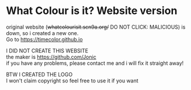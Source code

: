 # What Colour is it? Website version

original website (~~whatcolourisit.scn9a.org/~~ DO NOT CLICK: MALICIOUS) is down, so i created a new one.                                                       
Go to https://timecolor.github.io                                                  

I DID NOT CREATE THIS WEBSITE                                                                                                            
the maker is https://github.com/Jonic                                                                                                    
if you have any problems, please contact me and i will fix it straight away!

BTW I CREATED  THE LOGO                                                                                                                   
I won't claim copyright so feel free to use it if you want
